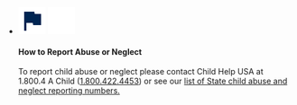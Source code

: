<ul class="usa-card-group">
    <li class="usa-card tablet:grid-col-4">
        <div class="callout__container__inv">
            <div class="callout__heading">
                <img class="blue-icon" src="/assets/icons/flag-navy.svg">
                <img class="white-icon" src="/assets/icons/flag-white.svg">
            </div>
            <div class="callout__inv__body">
                <h4>How to Report Abuse or Neglect</h4>
                <p>To report child abuse or neglect please contact Child Help USA at 1.800.4 A Child (<a href="">1.800.422.4453</a>) or see our <a href="">list of State child abuse and neglect reporting numbers.</a></p>
            </div>
        </div>
    </li>
</ul>
